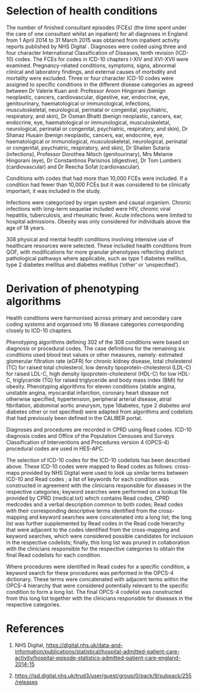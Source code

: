# Selection of health conditions
The number of finished consultant episodes (FCEs) (the time spent under the care of one consultant whilst an inpatient) for all diagnoses in England from 1 April 2014 to 31 March 2015 was obtained from inpatient activity reports published by NHS Digital . Diagnoses were coded using three and four character International Classification of Diseases, tenth revision (ICD-10) codes. The FCEs for codes in ICD-10 chapters I-XIV and XVI-XVII were examined. Pregnancy-related conditions, symptoms, signs, abnormal clinical and laboratory findings, and external causes of morbidity and mortality were excluded. Three or four character ICD-10 codes were assigned to specific conditions in the different disease categories as agreed between Dr Valerie Kuan and: Professor Aroon Hingorani (benign neoplastic, cancers, cardiovascular, digestive, ear, endocrine, eye, genitourinary, haematological or immunological, infections, musculoskeletal, neurological, perinatal or congenital, psychiatric, respiratory, and skin), Dr Osman Bhatti (benign neoplastic, cancers, ear, endocrine, eye, haematological or immunological, musculoskeletal, neurological, perinatal or congenital, psychiatric, respiratory, and skin), Dr Shanaz Husain (benign neoplastic, cancers, ear, endocrine, eye, haematological or immunological, musculoskeletal, neurological, perinatal or congenital, psychiatric, respiratory, and skin), Dr Shailen Sutaria (infections), Professor Dorothea Nitsch (genitourinary), Mrs Melanie Hingorani (eye), Dr Constantinos Parisinos (digestive), Dr Tom Lumbers (cardiovascular) and Dr Reecha Sofat (cardiovascular). 

Conditions with codes that had more than 10,000 FCEs were included. If a condition had fewer than 10,000 FCEs but it was considered to be clinically important, it was included in the study. 

Infections were categorized by organ system and causal organism. Chronic infections with long-term sequelae included were HIV, chronic viral hepatitis, tuberculosis, and rheumatic fever. Acute infections were limited to hospital admissions. Obesity was only considered for individuals above the age of 18 years.

308 physical and mental health conditions involving intensive use of healthcare resources were selected. These included health conditions from QOF, with modifications for more granular phenotypes reflecting distinct pathological pathways where applicable, such as type 1 diabetes mellitus, type 2 diabetes mellitus and diabetes mellitus (‘other’ or ‘unspecified’).

# Derivation of phenotyping algorithms
Health conditions were harmonised across primary and secondary care coding systems and organised into 16 disease categories corresponding closely to ICD-10 chapters. 

Phenotyping algorithms defining 302 of the 308 conditions were based on diagnosis or procedural codes. The case definitions for the remaining six conditions used blood test values or other measures, namely: estimated glomerular filtration rate (eGFR) for chronic kidney disease, total cholesterol (TC) for raised total cholesterol, low density lipoprotein-cholesterol (LDL-C) for raised LDL-C, high density lipoprotein-cholesterol (HDL-C) for low HDL-C, triglyceride (TG) for raised triglyceride and body mass index (BMI) for obesity. Phenotyping algorithms for eleven conditions (stable angina, unstable angina, myocardial infarction, coronary heart disease not otherwise specified, hypertension, peripheral arterial disease, atrial fibrillation, abdominal aortic aneurysm, type 1diabetes, type 2 diabetes and diabetes other or not specified) were adapted from algorithms and codelists that had previously been defined in the CALIBER portal.

Diagnoses and procedures are recorded in CPRD using Read codes. ICD-10 diagnosis codes and Office of the Population Censuses and Surveys Classification of Interventions and Procedures version 4 (OPCS-4) procedural codes are used in HES-APC. 

The selection of ICD-10 codes for the ICD-10 codelists has been described above. These ICD-10 codes were mapped to Read codes as follows: cross-maps provided by NHS Digital were used to look up similar terms between ICD-10 and Read codes ; a list of keywords for each condition was constructed in agreement with the clinicians responsible for diseases in the respective categories; keyword searches were performed on a lookup file provided by CPRD (medical.txt) which contains Read codes, CPRD medcodes and a verbal description common to both codes; Read codes with their corresponding descriptive terms identified from the cross-mapping and keyword searches were concatenated into a long list; the long list was further supplemented by Read codes in the Read code hierarchy that were adjacent to the codes identified from the cross-mapping and keyword searches, which were considered possible candidates for inclusion in the respective codelists; finally, this long list was pruned in collaboration with the clinicians responsible for the respective categories to obtain the final Read codelists for each condition. 

Where procedures were identified in Read codes for a specific condition, a keyword search for these procedures was performed in the OPCS-4 dictionary. These terms were concatenated with adjacent terms within the OPCS-4 hierarchy that were considered potentially relevant to the specific condition to form a long list. The final OPCS-4 codelist was constructed from this long list together with the clinicians responsible for diseases in the respective categories. 

# References
1. NHS Digital, https://digital.nhs.uk/data-and-information/publications/statistical/hospital-admitted-patient-care-activity/hospital-episode-statistics-admitted-patient-care-england-2014-15

2. https://isd.digital.nhs.uk/trud3/user/guest/group/0/pack/9/subpack/255/releases

